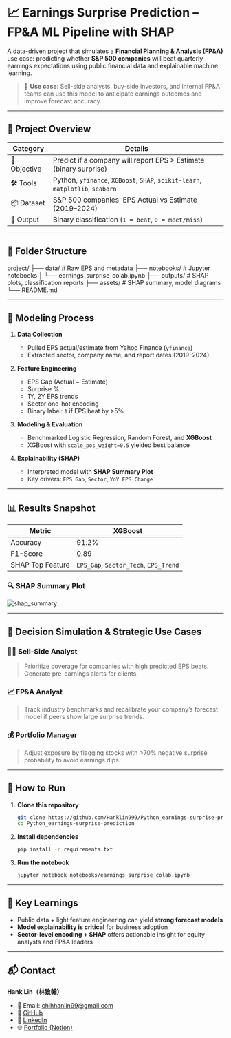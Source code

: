 # 📈 Earnings Surprise Prediction – FP&A ML Pipeline with SHAP

A data-driven project that simulates a **Financial Planning & Analysis (FP&A)** use case: predicting whether **S&P 500 companies** will beat quarterly earnings expectations using public financial data and explainable machine learning.

> 🧠 **Use case**: Sell-side analysts, buy-side investors, and internal FP&A teams can use this model to anticipate earnings outcomes and improve forecast accuracy.

---

## 🧭 Project Overview

| Category | Details |
|----------|---------|
| 🎯 Objective | Predict if a company will report EPS > Estimate (binary surprise) |
| 🛠 Tools | Python, `yfinance`, `XGBoost`, `SHAP`, `scikit-learn`, `matplotlib`, `seaborn` |
| 📦 Dataset | S&P 500 companies' EPS Actual vs Estimate (2019–2024) |
| 📍 Output | Binary classification (`1 = beat`, `0 = meet/miss`) |

---

## 📂 Folder Structure
project/
├── data/ # Raw EPS and metadata
├── notebooks/ # Jupyter notebooks
│ └── earnings_surprise_colab.ipynb
├── outputs/ # SHAP plots, classification reports
├── assets/ # SHAP summary, model diagrams
└── README.md

---

## 🧮 Modeling Process

1. **Data Collection**
   - Pulled EPS actual/estimate from Yahoo Finance (`yfinance`)
   - Extracted sector, company name, and report dates (2019–2024)

2. **Feature Engineering**
   - EPS Gap (Actual − Estimate)
   - Surprise %
   - 1Y, 2Y EPS trends
   - Sector one-hot encoding
   - Binary label: `1` if EPS beat by >5%

3. **Modeling & Evaluation**
   - Benchmarked Logistic Regression, Random Forest, and **XGBoost**
   - XGBoost with `scale_pos_weight=0.5` yielded best balance

4. **Explainability (SHAP)**
   - Interpreted model with **SHAP Summary Plot**
   - Key drivers: `EPS Gap`, `Sector`, `YoY EPS Change`

---

## 📊 Results Snapshot

| Metric | XGBoost |
|--------|---------|
| Accuracy | 91.2% |
| F1-Score | 0.89 |
| SHAP Top Feature | `EPS_Gap`, `Sector_Tech`, `EPS_Trend` |

### 🔍 SHAP Summary Plot

![shap_summary](https://github.com/Hanklin999/images/blob/main/shap_sector_plot.png)

---

## 🎯 Decision Simulation & Strategic Use Cases

### 👩‍💼 Sell-Side Analyst
> Prioritize coverage for companies with high predicted EPS beats. Generate pre-earnings alerts for clients.

### 📈 FP&A Analyst
> Track industry benchmarks and recalibrate your company’s forecast model if peers show large surprise trends.

### 💰 Portfolio Manager
> Adjust exposure by flagging stocks with >70% negative surprise probability to avoid earnings dips.

---

## 🚀 How to Run

1. **Clone this repository**
   ```bash
   git clone https://github.com/Hanklin999/Python_earnings-surprise-prediction.git
   cd Python_earnings-surprise-prediction

2. **Install dependencies**
   ```bash
   pip install -r requirements.txt

3. **Run the notebook**
   ```bash
   jupyter notebook notebooks/earnings_surprise_colab.ipynb

---

## 🧠 Key Learnings

- Public data + light feature engineering can yield **strong forecast models**
- **Model explainability is critical** for business adoption
- **Sector-level encoding + SHAP** offers actionable insight for equity analysts and FP&A leaders

---

## 📬 Contact

**Hank Lin（林致翰）**

- 📧 Email: [chihhanlin99@gmail.com](mailto:chihhanlin99@gmail.com)  
- 🔗 [GitHub](https://github.com/Hanklin999)  
- 🔗 [LinkedIn](https://www.linkedin.com/in/hank-lin-a05189181/)  
- 🌐 [Portfolio (Notion)]([https://your-notion-link](https://four-elbow-906.notion.site/Personal-Project-Python-Earnings-Forecast-ML-208d839e9e7e8019aeb9e705ac9e0cc8?pvs=74)) 

